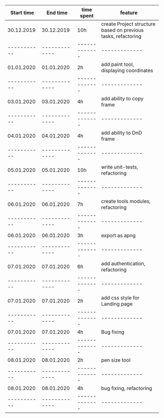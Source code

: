 | Start time  | End time | time spent | feature |
|-----------|-------------|-------------|-------------|
| 30.12.2019 | 30.12.2019 | 10h | create Project structure based on previous tasks, refactoring |
|-----------|-------------|-------------|-------------|
| 01.01.2020 | 01.01.2020 | 2h | add paint tool, displaying coordinates |
|-----------|-------------|-------------|-------------|
| 03.01.2020 | 03.01.2020 | 4h | add ability to copy frame |
|-----------|-------------|-------------|-------------|
| 04.01.2020 | 04.01.2020 | 4h | add ability to DnD frame |
|-----------|-------------|-------------|-------------|
| 05.01.2020 | 05.01.2020 | 10h | write unit-tests, refactoring |
|-----------|-------------|-------------|-------------|
| 06.01.2020 | 06.01.2020 | 7h | create tools modules, refactoring |
|-----------|-------------|-------------|-------------|
| 06.01.2020 | 06.01.2020 | 3h | export as apng |
|-----------|-------------|-------------|-------------|
| 07.01.2020 | 07.01.2020 | 6h | add authentication, refactoring |
|-----------|-------------|-------------|-------------|
| 07.01.2020 | 07.01.2020 | 2h | add css style for Landing page |
|-----------|-------------|-------------|-------------|
| 07.01.2020 | 07.01.2020 | 4h | Bug fixing |
|-----------|-------------|-------------|-------------|
| 08.01.2020 | 08.01.2020 | 2h | pen size tool |
|-----------|-------------|-------------|-------------|
| 08.01.2020 | 08.01.2020 | 4h | bug fixing, refactoring |
|-----------|-------------|-------------|-------------|


